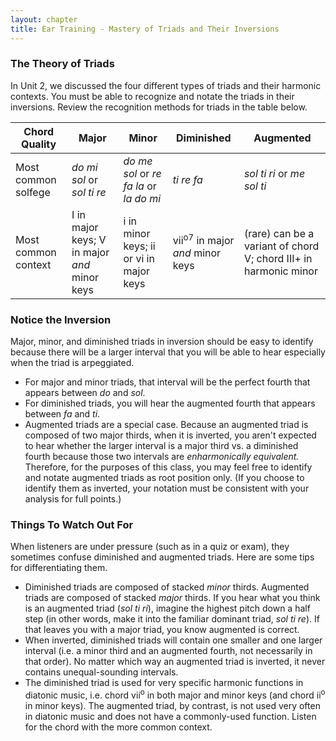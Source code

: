 ```yaml
---
layout: chapter
title: Ear Training - Mastery of Triads and Their Inversions
---
```


### The Theory of Triads

In Unit 2, we discussed the four different types of triads and their harmonic contexts. You must be able to recognize and notate the triads in their inversions. Review the recognition methods for triads in the table below.

**Chord Quality** | Major | Minor | Diminished | Augmented
--- | --- | --- | --- | --- 
 Most common solfege | *do mi sol* or *sol ti re* | *do me sol* or *re fa la* or *la do mi* | *ti re fa* | *sol ti ri* or *me sol ti*
Most common context | I in major keys; V in major *and* minor keys | i in minor keys; ii or vi in major keys | vii<sup>o7</sup> in major *and* minor keys | (rare) can be a variant of chord V; chord III+ in harmonic minor 

### Notice the Inversion

Major, minor, and diminished triads in inversion should be easy to identify because there will be a larger interval that you will be able to hear especially when the triad is arpeggiated. 
- For major and minor triads, that interval will be the perfect fourth that appears between *do* and *sol*. 
- For diminished triads, you will hear the augmented fourth that appears between *fa* and *ti*.
- Augmented triads are a special case. Because an augmented triad is composed of two major thirds, when it is inverted, you aren't expected to hear whether the larger interval is a major third vs. a diminished fourth because those two intervals are *enharmonically equivalent.* Therefore, for the purposes of this class, you may feel free to identify and notate augmented triads as root position only. (If you choose to identify them as inverted, your notation must be consistent with your analysis for full points.)

### Things To Watch Out For

When listeners are under pressure (such as in a quiz or exam), they sometimes confuse diminished and augmented triads. Here are some tips for differentiating them.
- Diminished triads are composed of stacked *minor* thirds. Augmented triads are composed of stacked *major* thirds. If you hear what you think is an augmented triad (*sol ti ri*), imagine the highest pitch down a half step (in other words, make it into the familiar dominant triad, *sol ti re*). If that leaves you with a major triad, you know augmented is correct.
- When inverted, diminished triads will contain one smaller and one larger interval (i.e. a minor third and an augmented fourth, not necessarily in that order). No matter which way an augmented triad is inverted, it never contains unequal-sounding intervals.
- The diminished triad is used for very specific harmonic functions in diatonic music, i.e. chord vii<sup>o</sup> in both major and minor keys (and chord ii<sup>o</sup> in minor keys). The augmented triad, by contrast, is not used very often in diatonic music and does not have a commonly-used function. Listen for the chord with the more common context.
